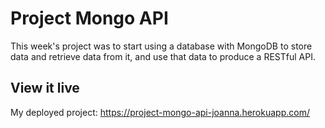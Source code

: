 # Project Mongo API

This week's project was to start using a database with MongoDB to store data and retrieve data from it, and use that data to produce a RESTful API.

## View it live

My deployed project: https://project-mongo-api-joanna.herokuapp.com/
